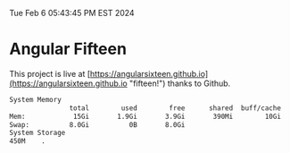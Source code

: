 Tue Feb  6 05:43:45 PM EST 2024

# Angular Fifteen


This project is live at [https://angularsixteen.github.io](https://angularsixteen.github.io "fifteen!") thanks to Github.

```bash
System Memory
               total        used        free      shared  buff/cache   available
Mem:            15Gi       1.9Gi       3.9Gi       390Mi        10Gi        13Gi
Swap:          8.0Gi          0B       8.0Gi
System Storage
450M	.
